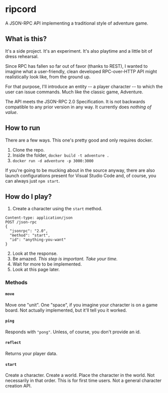 # ripcord
A JSON-RPC API implementing a traditional style of adventure game.

## What is this?
It's a side project. It's an experiment. It's also playtime and a little bit of dress rehearsal.

Since RPC has fallen so far out of favor (thanks to REST), I wanted to imagine what a user-friendly, clean developed RPC-over-HTTP API might realistically look like, from the ground up.

For that purpose, I'll introduce an entity -- a player character -- to which the user can issue commands. Much like the classic game, Adventure.

The API meets the JSON-RPC 2.0 Specification. It is not backwards compatible to any prior version in any way. It currently does _nothing of value_.

## How to run
There are a few ways. This one's pretty good and only requires docker.
1. Clone the repo.
10. Inside the folder, `docker build -t adventure .`
20. `docker run -d adventure -p 3000:3000`

If you're going to be mucking about in the source anyway, there are also launch configurations present for Visual Studio Code and, of course, you can always just `npm start`.

## How do I play?
1. Create a character using the `start` method.
```
Content-type: application/json
POST /json-rpc
{
  "jsonrpc": "2.0",
  "method": "start",
  "id": "anything-you-want"
}
```
2. Look at the response.
4. Be amazed. _This step is important. Take your time._
5. Wait for more to be implemented.
8. Look at this page later.

### Methods

#### `move`
Move one "unit". One "space", if you imagine your character is on a game board. Not actually implemented, but it'll tell you it worked.

#### `ping`
Responds with `"pong"`. Unless, of course, you don't provide an id.

#### `reflect`
Returns your player data.

#### `start`
Create a character. Create a world. Place the character in the world. Not necessarily in that order. This is for first time users. Not a general character creation API.